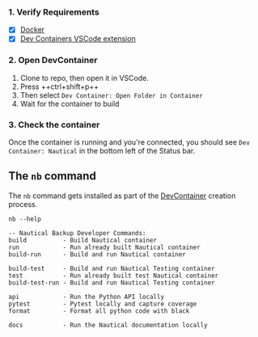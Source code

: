
### 1. Verify Requirements

- [x] [Docker](https://code.visualstudio.com/remote/advancedcontainers/docker-options)
- [x] [Dev Containers VSCode extension](vscode:extension/ms-vscode-remote.remote-containers)

### 2. Open DevContainer
1. Clone to repo, then open it in VSCode.
1. Press ++ctrl+shift+p++
2. Then select `Dev Container: Open Folder in Container`
3. Wait for the container to build

### 3. Check the container

Once the container is running and you're connected, you should see `Dev Container: Nautical` in the bottom left of the Status bar.

## The `nb` command
The `nb` command gets installed as part of the [DevContainer](https://code.visualstudio.com/docs/devcontainers/create-dev-container) creation process.

```{.properties .no-copy}
nb --help

-- Nautical Backup Developer Commands: 
build          - Build Nautical container
run            - Run already built Nautical container
build-run      - Build and run Nautical container

build-test     - Build and run Nautical Testing container
test           - Run already built test Nautical container
build-test-run - Build and run Nautical Testing container

api            - Run the Python API locally
pytest         - Pytest locally and capture coverage
format         - Format all python code with black

docs           - Run the Nautical documentation locally
```